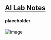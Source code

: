 ## <u>AI Lab Notes</u>

#### placeholder


![image](https://github.com/rtrelease/Jetson-Symbolics-Neuromorphics/assets/71346897/52205d8e-4200-400a-adce-a5c280f8c1ce)
